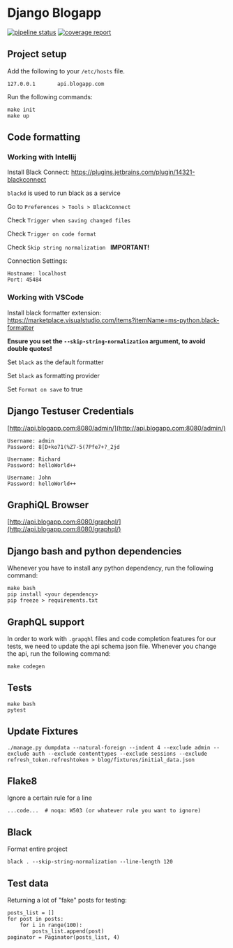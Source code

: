 # Django Blogapp

[![pipeline status](https://gitlab.liip.ch/liip-sg-apprentice/manuel-schmid/blogapp-backend/badges/main/pipeline.svg)](https://gitlab.liip.ch/liip-sg-apprentice/manuel-schmid/blogapp-backend/-/commits/main)    [![coverage report](https://gitlab.liip.ch/liip-sg-apprentice/manuel-schmid/blogapp-backend/badges/main/coverage.svg)](https://gitlab.liip.ch/liip-sg-apprentice/manuel-schmid/blogapp-backend/-/commits/main)

## Project setup

Add the following to your `/etc/hosts` file.

    127.0.0.1       api.blogapp.com

Run the following commands:

    make init
    make up


## Code formatting

### Working with Intellij
Install Black Connect: https://plugins.jetbrains.com/plugin/14321-blackconnect

`blackd` is used to run black as a service

Go to `Preferences > Tools > BlackConnect`

Check `Trigger when saving changed files`

Check `Trigger on code format`

Check `Skip string normalization `  **IMPORTANT!**

Connection Settings:

    Hostname: localhost
    Port: 45484


### Working with VSCode

Install black formatter extension: https://marketplace.visualstudio.com/items?itemName=ms-python.black-formatter

**Ensure you set the `--skip-string-normalization` argument, to avoid double quotes!**

Set `black` as the default formatter

Set `black` as formatting provider

Set `Format on save` to true

## Django Testuser Credentials 
[http://api.blogapp.com:8080/admin/](http://api.blogapp.com:8080/admin/)
    
    Username: admin
    Password: 8[D+ko71(%Z7-5(7Pfe7+?_2jd

    Username: Richard
    Password: helloWorld++

    Username: John
    Password: helloWorld++

## GraphiQL Browser
[http://api.blogapp.com:8080/graphql/](http://api.blogapp.com:8080/graphql/)


## Django bash and python dependencies
Whenever you have to install any python dependency, run the following command:

    make bash
    pip install <your dependency>
    pip freeze > requirements.txt


## GraphQL support
In order to work with `.grapqhl` files and code completion features for our tests, we need to update the api schema json file.
Whenever you change the api, run the following command:

    make codegen


## Tests
    make bash
    pytest


## Update Fixtures

    ./manage.py dumpdata --natural-foreign --indent 4 --exclude admin --exclude auth --exclude contenttypes --exclude sessions --exclude refresh_token.refreshtoken > blog/fixtures/initial_data.json


## Flake8

Ignore a certain rule for a line
    
    ...code...  # noqa: W503 (or whatever rule you want to ignore)


## Black

Format entire project
    
    black . --skip-string-normalization --line-length 120


## Test data

Returning a lot of "fake" posts for testing:

    posts_list = []
    for post in posts:
        for i in range(100):
            posts_list.append(post)
    paginator = Paginator(posts_list, 4)
